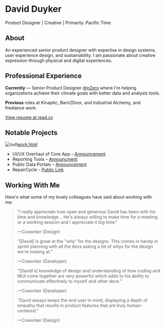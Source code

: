 # David Duyker

Product Designer \| Creative \| Primarily: Pacific Time

## About

An experienced senior product designer with expertise in design systems, user experience design, and sustainability. I am passionate about creative expression through physical and digital experiences.

## Professional Experience

**Currently** — Senior Product Designer @[nZero](<https://nzero.com>) where I'm helping organizations achieve their climate goals with better data and analysis tools.

**Previous** roles at Kinaptic, Barn2Door, and Industrial Alchemy, and freelance work.

[View resume at read.cv](<https://read.cv/davidd>)

## Notable Projects

![null](<https://davidduyker.com/assets/littleHero.jpg>)[work.html](<https://davidduyker.com/work/>)
-  UI/UX Overhaul of Core App – [Announcement](<https://www.linkedin.com/posts/nzerocarbonmanagement_uidesign-carbonmanagement-netzero-activity-7092566277726056448-PYa1?utm_source=share&utm_medium=member_desktop>)
-  Reporting Tools – [Announcment](<https://www.linkedin.com/posts/nzerocarbonmanagement_sustainabilityreporting-netzero-esg-activity-7036751688027774976-_poX?utm_source=share&utm_medium=member_desktop>)
-  Public Data Portals – [Announcement](<https://nzero.com/knowledge-hub/how-the-biggest-little-city-in-the-world-is-leading-carbon-transparency/>)
-  RepairCycle – [Public Link](<https://www.instagram.com/repaircycle_seattle/>)

<!-- -->

## Working With Me

Here's what some of my lovely colleagues have said about working with me:

> "I really appreciate how open and generous David has been with his time and knowledge... He's always willing to make time for a meeting or a working session and I appreciate it big time."
> 
> <footer>—Coworker (Design)</footer>

> "[David] is great at the "why" for the designs. This comes in handy in sprint planning with all the devs asking a lot of whys for the design we're looking at."
> 
> <footer>—Coworker (Developer)</footer>

> "[David's] knowledge of design and understanding of how coding and MUI come together are very powerful which adds to his ability to communicate effectively to myself and other devs."
> 
> <footer>—Coworker (Developer)</footer>

> "David always keeps the end user in mind, displaying a depth of empathy that results in product features that are truly human-centered."
> 
> <footer>—Coworker (Design)</footer>

